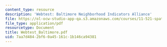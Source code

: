 ```yaml
---
content_type: resource
description: 'Webtest: Baltimore Neighborhood Indicators Alliance'
file: https://ol-ocw-studio-app-qa.s3.amazonaws.com/courses/11-521-spatial-database-management-and-advanced-geographic-information-systems-spring-2003/7aa7d4842bf60a45161c1b146ca94381_Webtest_Baltimore.pdf
file_type: application/pdf
resourcetype: Document
title: Webtest_Baltimore.pdf
uid: 7aa7d484-2bf6-0a45-161c-1b146ca94381
---
```

